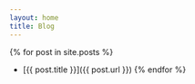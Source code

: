 ```yaml
---
layout: home
title: Blog
---
```


{% for post in site.posts %}
- [{{ post.title }}]({{ post.url }})
{% endfor %}
